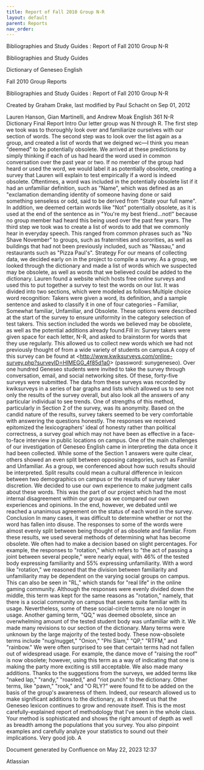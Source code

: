 ```yaml
---
title: Report of Fall 2010 Group N-R
layout: default
parent: Reports
nav_order:
---
```


Bibliographies and Study Guides : Report of Fall 2010 Group N-R

Bibliographies and Study Guides

Dictionary of Geneseo English

Fall 2010 Group Reports

Bibliographies and Study Guides : Report of Fall 2010 Group N-R

Created by  Graham Drake, last modified by  Paul Schacht on Sep 01, 2012

Lauren Hanson, Gian Martinelli, and Andrew Moak English 361 N-R Dictionary Final Report  Intro  Our letter group was N through R. The first step we took was to thoroughly look over and familiarize ourselves with our section of words. The second step was to look over the list again as a group, and created a list of words that we deigned wc—I think you mean &quot;deemed&quot; to be potentially obsolete. We arrived at these predictions by simply thinking if each of us had heard the word used in common conversation over the past year or two. If no member of the group had heard or used the word, we would label it as potentially obsolete, creating a survey that Lauren will explain to test empirically if a word is indeed obsolete. Oftentimes, a word was included in the potentially obsolete list if it had an unfamiliar definition, such as &quot;Name&quot;, which was defined as an &quot;exclamation demanding identity of someone having done or said something senseless or odd, said to be derived from &quot;State your full name&quot;. In addition, we deemed certain words like &quot;Not&quot; potentially obsolete, as it is used at the end of the sentence as in &quot;You're my best friend...not!&quot; because no group member had heard this being used over the past few years.  The third step we took was to create a list of words to add that we commonly hear in everyday speech. This ranged from common phrases such as &quot;No Shave November&quot; to groups, such as fraternities and sororities, as well as buildings that had not been previously included, such as &quot;Nassau,&quot; and restaurants such as &quot;Pizza Paul's&quot;.   Strategy  For our means of collecting data, we decided early on in the project to compile a survey. As a group, we looked through the dictionary and made a list of words which we suspected may be obsolete, as well as words that we believed could be added to the dictionary. Lauren found a website which hosts free online surveys and used this to put together a survey to test the words on our list. It was divided into two sections, which were modeled as follows:Multiple choice word recognition: Takers were given a word, its definition, and a sample sentence and asked to classify it in one of four categories – Familiar, Somewhat familiar, Unfamiliar, and Obsolete. These options were described at the start of the survey to ensure uniformity in the category selection of test takers. This section included the words we believed may be obsolete, as well as the potential additions already found.Fill in: Survey takers were given space for each letter, N-R, and asked to brainstorm for words that they use regularly. This allowed us to collect new words which we had not previously thought of from a wide variety of students on campus.A copy of this survey can be found at &lt;http://www.kwiksurveys.com/online-survey.php?surveyID=HIMEGG_4f85d1a0&gt; (password: sunygeneseo).  Over one hundred Geneseo students were invited to take the survey through conversation, email, and social networking sites. Of these, forty-five surveys were submitted. The data from these surveys was recorded by kwiksurveys in a series of bar graphs and lists which allowed us to see not only the results of the survey overall, but also look all the answers of any particular individual to see trends.  One of strengths of this method, particularly in Section 2 of the survey, was its anonymity. Based on the candid nature of the results, survey takers seemed to be very comfortable with answering the questions honestly. The responses we received epitomized the lexicographers' ideal of honesty rather than political correctness, a survey goal which may not have been as effective in a face-to-face interview in public locations on campus.  One of the main challenges of our investigation of Geneseo English came in interpreting the data once it had been collected. While some of the Section 1 answers were quite clear, others showed an even split between opposing categories, such as Familiar and Unfamiliar. As a group, we conferenced about how such results should be interpreted. Split results could mean a cultural difference in lexicon between two demographics on campus or the results of survey taker discretion. We decided to use our own experience to make judgment calls about these words. This was the part of our project which had the most internal disagreement within our group as we compared our own experiences and opinions. In the end, however, we debated until we reached a unanimous agreement on the status of each word in the survey.  Conclusion  In many cases, it was difficult to determine whether or not the word has fallen into disuse. The responses to some of the words were almost evenly split between being thought of as obsolete and familiar. From these results, we used several methods of determining what has become obsolete. We often had to make a decision based on slight percentages. For example, the responses to &quot;rotation,&quot; which refers to &quot;the act of passing a joint between several people,&quot; were nearly equal, with 46% of the tested body expressing familiarity and 55% expressing unfamiliarity. With a word like &quot;rotation,&quot; we reasoned that the division between familiarity and unfamiliarity may be dependent on the varying social groups on campus. This can also be seen in &quot;RL,&quot; which stands for &quot;real life&quot; in the online gaming community. Although the responses were evenly divided down the middle, this term was kept for the same reasons as &quot;rotation,&quot; namely, that there is a social community on campus that seems quite familiar with its usage. Nevertheless, some of these social-circle terms are no longer in usage. Another gaming term, &quot;QQ,&quot; was deemed obsolete, since an overwhelming amount of the tested student body was unfamiliar with it.  We made many revisions to our section of the dictionary. Many terms were unknown by the large majority of the tested body. These now-obsolete terms include &quot;nug/nugget,&quot; &quot;Onion,&quot; &quot;Phi Slam,&quot; &quot;QP,&quot; &quot;RTFM,&quot; and &quot;rainbow.&quot; We were often surprised to see that certain terms had not fallen out of widespread usage. For example, the dance move of &quot;raising the roof&quot; is now obsolete; however, using this term as a way of indicating that one is making the party more exciting is still acceptable. We also made many additions. Thanks to the suggestions from the surveys, we added terms like &quot;naked lap,&quot; &quot;randy,&quot; &quot;roasted,&quot; and &quot;riot punch&quot; to the dictionary. Other terms, like &quot;pawn,&quot; &quot;rook,&quot; and &quot;O RLY?&quot; were found fit to be added on the basis of the group's awareness of them. Indeed, our research allowed us to make significant additions to the dictionary, as it showed us that the Geneseo lexicon continues to grow and renovate itself.    This is the most carefully-explained report of methodology that I've seen in the whole class. Your method is sophisticated and shows the right amount of depth as well as breadth among the populations that you survey. You also pinpoint examples and carefully analyze your statistics to sound out their implications. Very good job.  A

Document generated by Confluence on May 22, 2023 12:37

Atlassian

